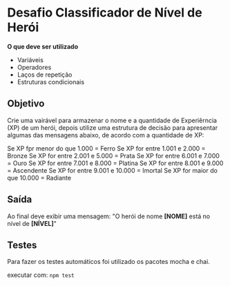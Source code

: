 # Desafio Classificador de Nível de Herói

**O que deve ser utilizado**

- Variáveis
- Operadores
- Laços de repetição
- Estruturas condicionais

## Objetivo

Crie uma vairável para armazenar o nome e a quantidade de Experiêrncia (XP)
de um herói, depois utilize uma estrutura de decisão para apresentar algumas
das mensagens abaixo, de acordo com a quantidade de XP:

Se XP fpr menor do que 1.000 = Ferro
Se XP for entre 1.001 e 2.000 = Bronze
Se XP for entre 2.001 e 5.000 = Prata
Se XP for entre 6.001 e 7.000 =  Ouro
Se XP for entre 7.001 e 8.000 = Platina
Se XP for entre 8.001 e 9.000 = Ascendente
Se XP for entre 9.001 e 10.000 = Imortal
Se XP for maior do que 10.000 = Radiante

## Saída

Ao final deve exibir uma mensagem:
"O herói de nome **[NOME]** está no nível de  **[NÍVEL]**"

## Testes

Para fazer os testes automáticos foi utilizado os pacotes mocha e chai.

executar com: `npm test`
